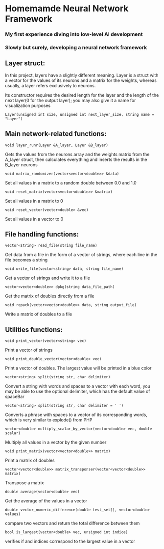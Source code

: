 # Homemamde Neural Network Framework
### My first experience diving into low-level AI development
### Slowly but surely, developing a neural network framework

## Layer struct:
In this project, layers have a slightly different meaning. Layer is a struct with a vector for the values of its neurons and a matrix for the weights, whereas usually, a layer refers exclusively to neurons.

Its constructor requires the desired length for the layer and the length of the next layer(0 for the output layer); you may also give it a name for visualization purposes

	Layer(unsigned int size, unsigned int next_layer_size, string name = "Layer")
## Main network-related functions:

	void layer_runr(Layer &A_layer, Layer &B_layer)
Gets the values from the neurons array and the weights matrix from the A_layer struct, then calculates everything and inserts the results in the B_layer neurons

	void matrix_randomizer(vector<vector<double>> &data)
Set all values in a matrix to a random double between 0.0 and 1.0

	void reset_matrix(vector<vector<double>> &matrix)
Set all values in a matrix to 0

	void reset_vector(vector<double> &vec)
Set all values in a vector to 0
	
## File handling functions:

	vector<string> read_file(string file_name)
Get data from a file in the form of a vector of strings, where each line in the file becomes a string
	
	void write_file(vector<string> data, string file_name)
Get a vector of strings and write it to a file
	
	vector<vector<double>> dpkg(string data_file_path)
Get the matrix of doubles directly from a file
	
	void repack(vector<vector<double>> data, string output_file)
Write a matrix of doubles to a file
  
## Utilities functions:
  
	void print_vector(vector<string> vec)
Print a vector of strings
  
	void print_double_vector(vector<double> vec)
Print a vector of doubles. The largest value will be printed in a blue color
  
	vector<string> split(string str, char delimiter)
Convert a string with words and spaces to a vector with each word, you may be able to use the optional delimiter, which has the default value of spaceBar

	vector<string> split(string str, char delimiter = ' ')
Converts a phrase with spaces to a vector of its corresponding words, which is very similar to explode() from PHP

	vector<double> multiply_scalar_by_vector(vector<double> vec, double scalar)
Multiply all values in a vector by the given number

	void print_matrix(vector<vector<double>> matrix)
Print a matrix of doubles

	vector<vector<double>> matrix_transponser(vector<vector<double>> matrix)
Transpose a matrix

	double average(vector<double> vec)
Get the average of the values in a vector

	double vector_numeric_difference(double test_set[], vector<double> values)
compare two vectors and return the total difference between them

	bool is_largest(vector<double> vec, unsigned int indice)
verifies if and indices correspond to the largest value in a vector
